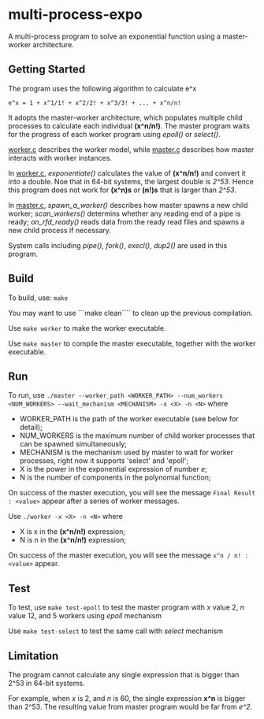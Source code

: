 # multi-process-expo
A multi-process program to solve an exponential function using a master-worker architecture.

## Getting Started
The program uses the following algorithm to calculate e^x
```
e^x = 1 + x^1/1! + x^2/2! + x^3/3! + ... + x^n/n!
```

It adopts the master-worker architecture, which populates multiple child processes to calculate each individual **(x^n/n!)**. The master program waits for the progress of each worker program using *epoll()* or *select()*.

[worker.c](https://github.com/Ornithologist/multi-process-expo/blob/master/worker.c) describes the worker model, while [master.c](https://github.com/Ornithologist/multi-process-expo/blob/master/master.c) describes how master interacts with worker instances.

In [worker.c](https://github.com/Ornithologist/multi-process-expo/blob/master/worker.c), *exponentiate()* calculates the value of **(x^n/n!)** and convert it into a double. Noe that in 64-bit systems, the largest double is *2^53*. Hence this program does not work for **(x^n)s** or **(n!)s** that is larger than *2^53*.

In [master.c](https://github.com/Ornithologist/multi-process-expo/blob/master/master.c), *spawn_a_worker()* describes how master spawns a new child worker; *scan_workers()* determins whether any reading end of a pipe is ready;  *on_rfd_ready()* reads data from the ready read files and spawns a new child process if necessary.

System calls including *pipe()*, *fork()*, *execl()*, *dup2()* are used in this program.


## Build

To build, use:
```make```

You may want to use 
```make clean````
to clean up the previous compilation.

Use
```make worker```
to make the worker executable.

Use
```make master```
to compile the master executable, together with the worker executable.



## Run

To run, use
```./master --worker_path <WORKER_PATH> --num_workers <NUM_WORKERS> --wait_mechanism <MECHANISM> -x <X> -n <N>```
where
* WORKER_PATH is the path of the worker executable (see below for detail);
* NUM_WORKERS is the maximum number of child worker processes that can be spawned simultaneously;
* MECHANISM is the mechanism used by master to wait for worker processes, right now it supports 'select' and 'epoll';
* X is the power in the exponential expression of number *e*;
* N is the number of components in the polynomial function;

On success of the master execution, you will see the message ```Final Result : <value>``` appear after a series of worker messages.

Use
```./worker -x <X> -n <N>```
where
* X is x in the **(x^n/n!)** expression;
* N is n in the **(x^n/n!)** expression;

On success of the master execution, you will see the message ```x^n / n! : <value>``` appear.



## Test

To test, use
```make test-epoll```
to test the master program with *x* value 2, *n* value 12, and 5 workers using *epoll* mechanism

Use 
```make test-select```
to test the same call with *select* mechanism



## Limitation


The program cannot calculate any single expression that is bigger than 2^53 in 64-bit systems.

For example, when *x* is 2, and *n* is 60, the single expression **x^n** is bigger than 2^53. The resulting value from master program would be far from *e^2*. 


